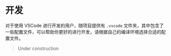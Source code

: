 # 开发

对于使用 VSCode 进行开发的用户，随项目提供有 `.vscode` 文件夹，其中包含了一些配置文件，可以帮助你更好的进行开发，请根据自己的编译环境选择合适的配置文件。

> Under construction